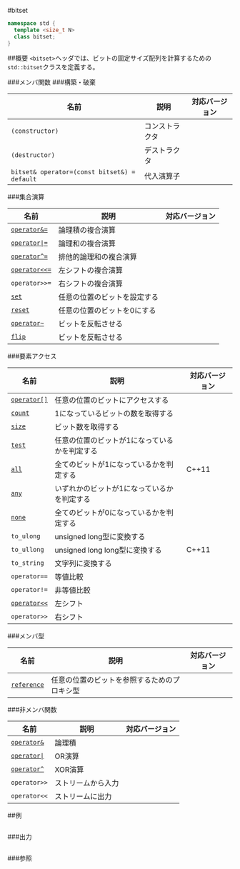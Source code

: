 #bitset
```cpp
namespace std {
  template <size_t N>
  class bitset;
}
```

##概要
`<bitset>`ヘッダでは、ビットの固定サイズ配列を計算するための`std::bitset`クラスを定義する。


###メンバ関数
###構築・破棄

| 名前 | 説明 | 対応バージョン |
|----------------------------|----------------------------------------------------------|-------|
| `(constructor)` | コンストラクタ | |
| `(destructor)` | デストラクタ | |
| `bitset& operator=(const bitset&) = default` | 代入演算子 | |


###集合演算

| 名前 | 説明 | 対応バージョン |
|----------------------------|----------------------------------------------------------|-------|
| [`operator&=`](./bitset/op_and_assign.md)                | 論理積の複合演算 | |
| [<code>operator&#x7C;=</code>](./bitset/op_or_assign.md) | 論理和の複合演算 | |
| [`operator^=`](./bitset/op_xor_assign.md)                | 排他的論理和の複合演算 | |
| [`operator<<=`](./bitset/op_left_shift_assign.md)        | 左シフトの複合演算 | |
| `operator>>=` | 右シフトの複合演算 | |
| [`set`](./bitset/set.md)                                | 任意の位置のビットを設定する | |
| [`reset`](./bitset/reset.md)                            | 任意の位置のビットを0にする | |
| [`operator~`](./bitset/op_flip.md)                      | ビットを反転させる | |
| [`flip`](./bitset/flip.md)                              | ビットを反転させる | |


###要素アクセス

| 名前 | 説明 | 対応バージョン |
|----------------------------|------------------------------------------------------|-------|
| [`operator[]`](./bitset/op_at.md) | 任意の位置のビットにアクセスする              | |
| [`count`](./bitset/count.md)      | 1になっているビットの数を取得する             | |
| [`size`](./bitset/size.md)        | ビット数を取得する                            | |
| [`test`](./bitset/test.md)        | 任意の位置のビットが1になっているかを判定する | |
| [`all`](./bitset/all.md)          | 全てのビットが1になっているかを判定する       | C++11 |
| [`any`](./bitset/any.md)          | いずれかのビットが1になっているかを判定する   | |
| [`none`](./bitset/none.md)        | 全てのビットが0になっているかを判定する       | |
| `to_ulong` | unsigned long型に変換する | |
| `to_ullong` | unsigned long long型に変換する | C++11 |
| `to_string` | 文字列に変換する | |
| `operator==` | 等値比較 | |
| `operator!=` | 非等値比較 | |
| [`operator<<`](./bitset/op_left_shift.md) | 左シフト | |
| `operator>>` | 右シフト | |


###メンバ型

| 名前 | 説明 | 対応バージョン |
|-------------|----------------------------------------------|-------|
| [`reference`](./bitset/reference.md) | 任意の位置のビットを参照するためのプロキシ型 | |


###非メンバ関数

| 名前 | 説明 | 対応バージョン |
|-------------------------|-------------|-------|
| [`operator&`](./bitset/op_and.md)                | 論理積 | |
| [<code>operator&#x7C;</code>](./bitset/op_or.md) | OR演算 | |
| [`operator^`](./bitset/op_xor.md)                | XOR演算 | |
| `operator>>` | ストリームから入力 | |
| `operator<<` | ストリームに出力 | |


##例
```cpp
```

###出力
```
```

###参照

